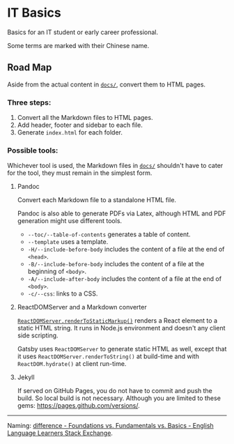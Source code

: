 # IT Basics

Basics for an IT student or early career professional.

Some terms are marked with their Chinese name.

## Road Map

Aside from the actual content in [`docs/`](docs), convert them to HTML pages.

### Three steps:

1. Convert all the Markdown files to HTML pages.
2. Add header, footer and sidebar to each file.
3. Generate `index.html` for each folder.

### Possible tools:

Whichever tool is used, the Markdown files in [`docs/`](docs) shouldn't have to cater for the tool, they must remain in the simplest form.

1. Pandoc

   Convert each Markdown file to a standalone HTML file.

   Pandoc is also able to generate PDFs via Latex, although HTML and PDF generation might use different tools.

   - `--toc/--table-of-contents` generates a table of content.
   - `--template` uses a template.
   - `-H/--include-before-body` includes the content of a file at the end of `<head>`.
   - `-B/--include-before-body` includes the content of a file at the beginning of `<body>`.
   - `-A/--include-after-body` includes the content of a file at the end of `<body>`.
   - `-c/--css`: links to a CSS.

1. ReactDOMServer and a Markdown converter

   [`ReactDOMServer.renderToStaticMarkup()`](https://reactjs.org/docs/react-dom-server.html#rendertostaticmarkup) renders a React element to a static HTML string. It runs in Node.js environment and doesn't any client side scripting.

   Gatsby uses `ReactDOMServer` to generate static HTML as well, except that it uses `ReactDOMServer.renderToString()` at build-time and with `ReactDOM.hydrate()` at client run-time.

1. Jekyll

   If served on GitHub Pages, you do not have to commit and push the build. So local build is not necessary. Although you are limited to these gems: <https://pages.github.com/versions/>.

---

Naming: [difference - Foundations vs. Fundamentals vs. Basics - English Language Learners Stack Exchange](https://ell.stackexchange.com/q/93696).
